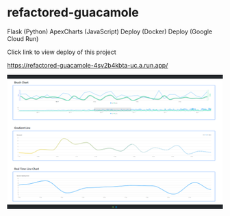 # refactored-guacamole

Flask (Python)
ApexCharts (JavaScript)
Deploy (Docker)
Deploy (Google Cloud Run)

Click link to view deploy of this project

https://refactored-guacamole-4sv2b4kbta-uc.a.run.app/

![App Preview](https://github.com/eurico3/refactored-guacamole/blob/14db748d4a716e6d4571ed65870559d1932465b0/App%20Screenshot.png)

